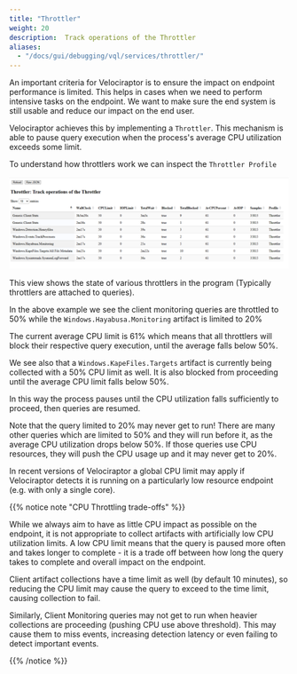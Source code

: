 ```yaml
---
title: "Throttler"
weight: 20
description:  Track operations of the Throttler
aliases:
  - "/docs/gui/debugging/vql/services/throttler/"
---
```


An important criteria for Velociraptor is to ensure the impact on
endpoint performance is limited. This helps in cases when we need to
perform intensive tasks on the endpoint. We want to make sure the end
system is still usable and reduce our impact on the end user.

Velociraptor achieves this by implementing a `Throttler`. This
mechanism is able to pause query execution when the process's average
CPU utilization exceeds some limit.

To understand how throttlers work we can inspect the `Throttler
Profile`

![Throttlers profile](profile.png)

This view shows the state of various throttlers in the program
(Typically throttlers are attached to queries).

In the above example we see the client monitoring queries are
throttled to 50% while the `Windows.Hayabusa.Monitoring` artifact is
limited to 20%

The current average CPU limit is 61% which means that all throttlers
will block their respective query execution, until the average falls
below 50%.

We see also that a `Windows.KapeFiles.Targets` artifact is currently
being collected with a 50% CPU limit as well. It is also blocked from
proceeding until the average CPU limit falls below 50%.

In this way the process pauses until the CPU utilization falls
sufficiently to proceed, then queries are resumed.

Note that the query limited to 20% may never get to run! There are
many other queries which are limited to 50% and they will run before
it, as the average CPU utilization drops below 50%. If those queries
use CPU resources, they will push the CPU usage up and it may never
get to 20%.

In recent versions of Velociraptor a global CPU limit may apply if
Velociraptor detects it is running on a particularly low resource
endpoint (e.g. with only a single core).

{{% notice note "CPU Throttling trade-offs" %}}

While we always aim to have as little CPU impact as possible on the
endpoint, it is not appropriate to collect artifacts with artificially
low CPU utilization limits. A low CPU limit means that the query is
paused more often and takes longer to complete - it is a trade off
between how long the query takes to complete and overall impact on the
endpoint.

Client artifact collections have a time limit as well (by default 10
minutes), so reducing the CPU limit may cause the query to exceed to
the time limit, causing collection to fail.

Similarly, Client Monitoring queries may not get to run when heavier
collections are proceeding (pushing CPU use above threshold). This may
cause them to miss events, increasing detection latency or even
failing to detect important events.

{{% /notice %}}
